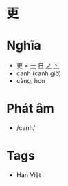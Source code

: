 # 更

# Nghĩa
* 更 = [一](一.md) [日](日.md) [ノ](ノ.md) [丶](丶.md)
* canh (canh giờ)
* càng, hơn

# Phát âm
* /canh/

# Tags
* Hán Việt

<script>window.HANZI_FIELD='更';</script>
